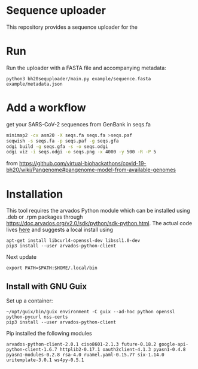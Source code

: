 # Sequence uploader

This repository provides a sequence uploader for the

# Run

Run the uploader with a FASTA file and accompanying metadata:

    python3 bh20sequploader/main.py example/sequence.fasta example/metadata.json

# Add a workflow

get your SARS-CoV-2 sequences from GenBank in seqs.fa

```sh
minimap2 -cx asm20 -X seqs.fa seqs.fa >seqs.paf
seqwish -s seqs.fa -p seqs.paf -g seqs.gfa
odgi build -g seqs.gfa -s -o seqs.odgi
odgi viz -i seqs.odgi -o seqs.png -x 4000 -y 500 -R -P 5
```

from https://github.com/virtual-biohackathons/covid-19-bh20/wiki/Pangenome#pangenome-model-from-available-genomes

# Installation

This tool requires the arvados Python module which can be installed
using .deb or .rpm packages through
https://doc.arvados.org/v2.0/sdk/python/sdk-python.html. The actual
code lives [here](https://github.com/arvados/arvados/tree/master/sdk/python) and
suggests a local install using

    apt-get install libcurl4-openssl-dev libssl1.0-dev
    pip3 install --user arvados-python-client

Next update

    export PATH=$PATH:$HOME/.local/bin

## Install with GNU Guix

Set up a container:

    ~/opt/guix/bin/guix environment -C guix --ad-hoc python openssl python-pycurl nss-certs
    pip3 install --user arvados-python-client

Pip installed the following modules

    arvados-python-client-2.0.1 ciso8601-2.1.3 future-0.18.2 google-api-python-client-1.6.7 httplib2-0.17.1 oauth2client-4.1.3 pyasn1-0.4.8 pyasn1-modules-0.2.8 rsa-4.0 ruamel.yaml-0.15.77 six-1.14.0 uritemplate-3.0.1 ws4py-0.5.1
